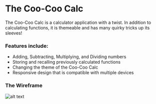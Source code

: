 # The Coo-Coo Calc

The Coo-Coo Calc is a calculator application with a twist. In addition to calculating functions, it is themeable and has many quirky tricks up its sleeves!

### Features include:
- Adding, Subtracting, Multiplying, and Dividing numbers
- Storing and recalling previously calculated functions
- Changing the theme of the Coo-Coo Calc
- Responsive design that is compatible with multiple devices

### The Wireframe

![alt text](https://github.com/n1ckDotEXE/the-coo-coo-calc/blob/main/Screen%20Shot%202020-12-17%20at%203.22.44%20PM.png?raw=true)
